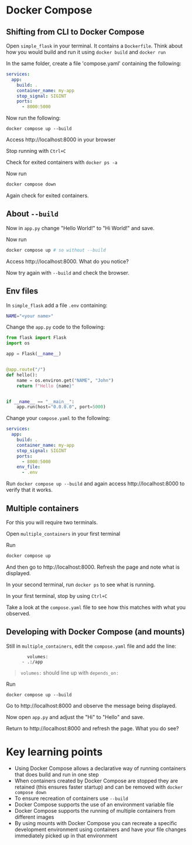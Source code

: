 # Docker Compose

## Shifting from CLI to Docker Compose

Open `simple_flask` in your terminal.  It contains a `Dockerfile`.  Think about how you would build and run it using `docker build` and `docker run`

In the same folder, create a file 'compose.yaml' containing the following:

```yaml
services:
  app:
    build: .
    container_name: my-app
    stop_signal: SIGINT
    ports:
      - 8000:5000
```

Now run the following:

```
docker compose up --build
```

Access http://localhost:8000 in your browser

Stop running with `Ctrl+C`

Check for exited containers with `docker ps -a`

Now run

```sh
docker compose down
```

Again check for exited containers.

## About `--build`

Now in `app.py` change "Hello World!" to "Hi World!" and save.

Now run 

```sh
docker compose up # so without --build
```

Access http://localhost:8000.  What do you notice?

Now try again with `--build` and check the browser.

## Env files

In `simple_flask` add a file `.env` containing:

```sh
NAME="<your name>"
```

Change the `app.py` code to the following:

```py
from flask import Flask
import os

app = Flask(__name__)


@app.route("/")
def hello():
    name = os.environ.get("NAME", "John")
    return f"Hello {name}"


if __name__ == "__main__":
    app.run(host="0.0.0.0", port=5000)

```

Change your `compose.yaml` to the following:

```yaml
services:
  app:
    build: .
    container_name: my-app
    stop_signal: SIGINT
    ports:
      - 8000:5000
    env_file:
      - .env
```

Run `docker compose up --build` and again access http://localhost:8000 to verify that it works.





## Multiple containers

For this you will require two terminals.

Open `multiple_containers` in your first terminal

Run

```sh
docker compose up
```

And then go to http://localhost:8000.  Refresh the page and note what is displayed.

In your second terminal, run `docker ps` to see what is running.

In your first terminal, stop by using `Ctrl+C`

Take a look at the `compose.yaml` file to see how this matches with what you observed.

## Developing with Docker Compose (and mounts)

Still in `multiple_containers`, edit the `compose.yaml` file and add the line:

```
		volumes:
      - .:/app
```

> `volumes:` should line up with `depends_on:`

Run

```
docker compose up --build
```

Go to http://localhost:8000 and observe the message being displayed.  

Now open `app.py` and adjust the "Hi" to "Hello" and save.

Return to http://localhost:8000 and refresh the page.  What you do see?

# Key learning points

- Using Docker Compose allows a declarative way of running containers that does build and run in one step
- When containers created by Docker Compose are stopped they are retained (this ensures faster startup) and can be removed with `docker compose down`
- To ensure recreation of containers use `--build`
- Docker Compose supports the use of an environment variable file
- Docker Compose supports the running of multiple containers from different images
- By using mounts with Docker Compose you can recreate a specific development environment using containers and have your file changes immediately picked up in that environment